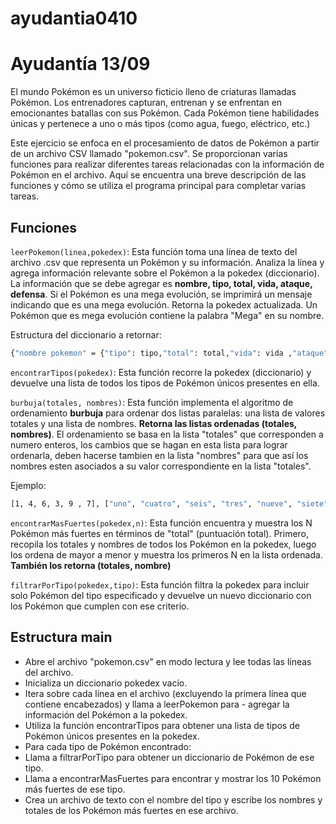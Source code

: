 # ayudantia0410  
# Ayudantía 13/09
El mundo Pokémon es un universo ficticio lleno de criaturas llamadas Pokémon. Los entrenadores capturan, entrenan y se enfrentan en emocionantes batallas con sus Pokémon. Cada Pokémon tiene habilidades únicas y pertenece a uno o más tipos (como agua, fuego, eléctrico, etc.)

Este ejercicio se enfoca en el procesamiento de datos de Pokémon a partir de un archivo CSV llamado "pokemon.csv". Se proporcionan varias funciones para realizar diferentes tareas relacionadas con la información de Pokémon en el archivo. Aquí se encuentra una breve descripción de las funciones y cómo se utiliza el programa principal para completar varias tareas.

## Funciones
`leerPokemon(linea,pokedex)`: Esta función toma una línea de texto del archivo .csv que representa un Pokémon y su información. Analiza la línea y agrega información relevante sobre el Pokémon a la pokedex (diccionario). La información que se debe agregar es **nombre, tipo, total, vida, ataque, defensa**. Si el Pokémon es una mega evolución, se imprimirá un mensaje indicando que es una mega evolución. Retorna la pokedex actualizada. Un Pokémon que es mega evolución contiene la palabra "Mega" en su nombre.

Estructura del diccionario a retornar: 
```bash 
{"nombre pokemon" = {"tipo": tipo,"total": total,"vida": vida ,"ataque": ataque,"defensa": defensa}, "": {}, ...}
```

`encontrarTipos(pokedex)`: Esta función recorre la pokedex (diccionario) y devuelve una lista de todos los tipos de Pokémon únicos presentes en ella.

`burbuja(totales, nombres)`: Esta función implementa el algoritmo de ordenamiento **burbuja** para ordenar dos listas paralelas: una lista de valores totales y una lista de nombres. **Retorna las listas ordenadas (totales, nombres)**. El ordenamiento se basa en la lista "totales" que corresponden a numero enteros, los cambios que se hagan en esta lista para lograr ordenarla, deben hacerse tambien en la lista "nombres" para que así los nombres esten asociados a su valor correspondiente en la lista "totales".

Ejemplo:
```bash
[1, 4, 6, 3, 9 , 7], ["uno", "cuatro", "seis", "tres", "nueve", "siete"] -> [1, 3, 4, 6, 7, 9], ["uno", "tres", "cuatro", "seis", "siete", "nueve"]
```

`encontrarMasFuertes(pokedex,n)`: Esta función encuentra y muestra los N Pokémon más fuertes en términos de "total" (puntuación total). Primero, recopila los totales y nombres de todos los Pokémon en la pokedex, luego los ordena de mayor a menor y muestra los primeros N en la lista ordenada. **También los retorna (totales, nombre)**

`filtrarPorTipo(pokedex,tipo)`: Esta función filtra la pokedex para incluir solo Pokémon del tipo especificado y devuelve un nuevo diccionario con los Pokémon que cumplen con ese criterio.

## Estructura main
- Abre el archivo "pokemon.csv" en modo lectura y lee todas las líneas del archivo.
- Inicializa un diccionario pokedex vacío.
- Itera sobre cada línea en el archivo (excluyendo la primera línea que contiene encabezados) y llama a leerPokemon para - agregar la información del Pokémon a la pokedex.
- Utiliza la función encontrarTipos para obtener una lista de tipos de Pokémon únicos presentes en la pokedex.
- Para cada tipo de Pokémon encontrado:
- Llama a filtrarPorTipo para obtener un diccionario de Pokémon de ese tipo.
- Llama a encontrarMasFuertes para encontrar y mostrar los 10 Pokémon más fuertes de ese tipo.
- Crea un archivo de texto con el nombre del tipo y escribe los nombres y totales de los Pokémon más fuertes en ese archivo.
